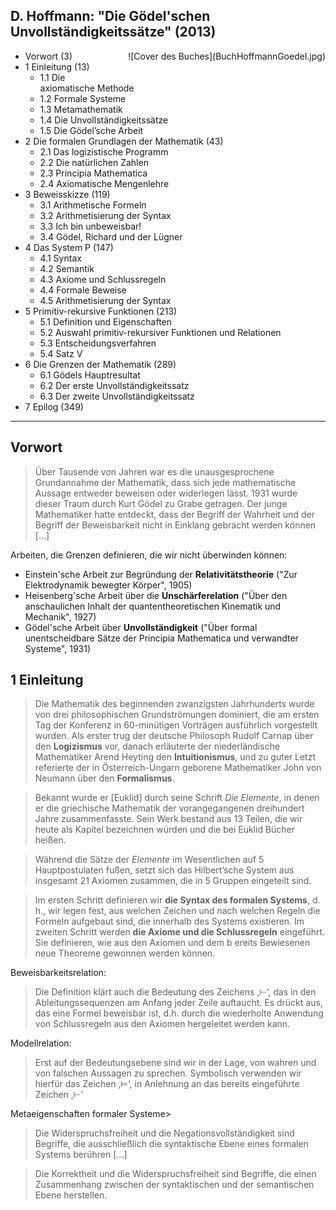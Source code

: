 ## D. Hoffmann: "Die Gödel'schen Unvollständigkeitssätze" (2013)

<div style="padding: 0 0 20px 20px; float:right">
![Cover des Buches](BuchHoffmannGoedel.jpg)
</div>

- Vorwort (3)
- 1 Einleitung (13)
  - 1.1 Die axiomatische Methode
  - 1.2 Formale Systeme
  - 1.3 Metamathematik
  - 1.4 Die Unvollständigkeitssätze
  - 1.5 Die Gödel’sche Arbeit 
- 2 Die formalen Grundlagen der Mathematik (43)
  - 2.1 Das logizistische Programm
  - 2.2 Die natürlichen Zahlen
  - 2.3 Principia Mathematica
  - 2.4 Axiomatische Mengenlehre
- 3 Beweisskizze (119)
  - 3.1 Arithmetische Formeln
  - 3.2 Arithmetisierung der Syntax
  - 3.3 Ich bin unbeweisbar!
  - 3.4 Gödel, Richard und der Lügner
- 4 Das System P (147)
  - 4.1 Syntax
  - 4.2 Semantik
  - 4.3 Axiome und Schlussregeln
  - 4.4 Formale Beweise
  - 4.5 Arithmetisierung der Syntax
- 5 Primitiv-rekursive Funktionen (213)
  - 5.1 Definition und Eigenschaften
  - 5.2 Auswahl primitiv-rekursiver Funktionen und Relationen
  - 5.3 Entscheidungsverfahren
  - 5.4 Satz V
- 6 Die Grenzen der Mathematik (289)
  - 6.1 Gödels Hauptresultat
  - 6.2 Der erste Unvollständigkeitssatz
  - 6.3 Der zweite Unvollständigkeitssatz
- 7 Epilog (349)

-----

## Vorwort

>Über Tausende von Jahren war es die unausgesprochene Grundannahme der Mathematik, dass sich jede mathematische Aussage entweder beweisen oder widerlegen lässt. 1931 wurde dieser Traum durch Kurt Gödel zu Grabe getragen. Der junge Mathematiker hatte entdeckt, dass der Begriff der Wahrheit und der Begriff der Beweisbarkeit nicht in Einklang gebracht werden können [...]

Arbeiten, die Grenzen definieren, die wir nicht überwinden können:

- Einstein'sche Arbeit zur Begründung der **Relativitätstheorie** ("Zur Elektrodynamik bewegter Körper", 1905)
- Heisenberg'sche Arbeit über die **Unschärferelation** ("Über den anschaulichen Inhalt der quantentheoretischen Kinematik und Mechanik", 1927)
- Gödel'sche Arbeit über **Unvollständigkeit** ("Über formal unentscheidbare Sätze der Principia Mathematica und verwandter Systeme", 1931)

## 1 Einleitung

>Die Mathematik des beginnenden zwanzigsten Jahrhunderts wurde von drei philosophischen Grundströmungen dominiert, die am ersten Tag der Konferenz in 60-minütigen Vorträgen ausführlich vorgestellt wurden. Als erster trug der deutsche Philosoph Rudolf Carnap über den **Logizismus** vor, danach erläuterte der niederländische Mathematiker Arend Heyting den **Intuitionismus**, und zu guter Letzt referierte der in Österreich-Ungarn geborene Mathematiker John von Neumann über den **Formalismus**.

>Bekannt wurde er [Euklid] durch seine Schrift *Die Elemente*, in denen er die griechische Mathematik der vorangegangenen dreihundert Jahre zusammenfasste. Sein Werk bestand aus 13 Teilen, die wir heute als Kapitel bezeichnen würden und die bei Euklid Bücher heißen.

>Während die Sätze der *Elemente* im Wesentlichen auf 5 Hauptpostulaten fußen, setzt sich das Hilbert’sche System aus insgesamt 21 Axiomen zusammen, die in 5 Gruppen eingeteilt sind.

>Im ersten Schritt definieren wir **die Syntax des formalen Systems**, d. h., wir legen fest, aus welchen Zeichen und nach welchen Regeln die Formeln aufgebaut sind, die innerhalb des Systems existieren. Im zweiten Schritt werden **die Axiome und die Schlussregeln** eingeführt. Sie definieren, wie aus den Axiomen und dem b ereits Bewiesenen neue Theoreme gewonnen werden können.

Beweisbarkeitsrelation:

>Die Definition klärt auch die Bedeutung des Zeichens ‚⊢‘, das in den Ableitungssequenzen am Anfang jeder Zeile auftaucht. Es drückt aus, das eine Formel beweisbar ist, d.h. durch die wiederholte Anwendung von Schlussregeln aus den Axiomen hergeleitet werden kann.

Modellrelation:

>Erst auf der Bedeutungsebene sind wir in der Lage, von wahren und von falschen
Aussagen zu sprechen. Symbolisch verwenden wir hierfür das Zeichen ‚⊨‘, in
Anlehnung an das bereits eingeführte Zeichen ‚⊢‘

Metaeigenschaften formaler Systeme>

>Die Widerspruchsfreiheit und die Negationsvollständigkeit sind Begriffe, die ausschließlich die syntaktische Ebene eines formalen Systems berühren [...]

>Die Korrektheit und die Widerspruchsfreiheit sind Begriffe, die einen Zusammenhang zwischen der syntaktischen und der semantischen Ebene herstellen.
